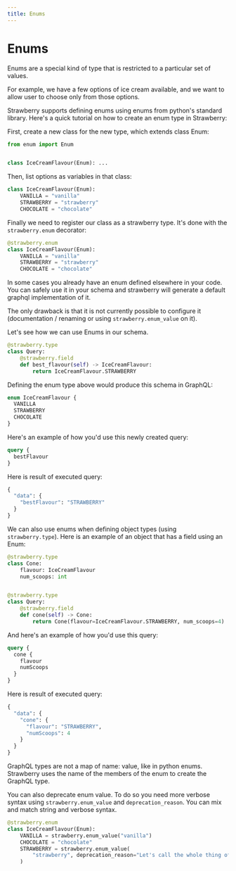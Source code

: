 ```yaml
---
title: Enums
---
```


# Enums

Enums are a special kind of type that is restricted to a particular set of
values.

For example, we have a few options of ice cream available, and we want to allow
user to choose only from those options.

Strawberry supports defining enums using enums from python's standard library.
Here's a quick tutorial on how to create an enum type in Strawberry:

First, create a new class for the new type, which extends class Enum:

```python
from enum import Enum


class IceCreamFlavour(Enum): ...
```

Then, list options as variables in that class:

```python
class IceCreamFlavour(Enum):
    VANILLA = "vanilla"
    STRAWBERRY = "strawberry"
    CHOCOLATE = "chocolate"
```

Finally we need to register our class as a strawberry type. It's done with the
`strawberry.enum` decorator:

```python
@strawberry.enum
class IceCreamFlavour(Enum):
    VANILLA = "vanilla"
    STRAWBERRY = "strawberry"
    CHOCOLATE = "chocolate"
```

<Note>

In some cases you already have an enum defined elsewhere in your code. You can
safely use it in your schema and strawberry will generate a default graphql
implementation of it.

The only drawback is that it is not currently possible to configure it
(documentation / renaming or using `strawberry.enum_value` on it).

</Note>

Let's see how we can use Enums in our schema.

```python
@strawberry.type
class Query:
    @strawberry.field
    def best_flavour(self) -> IceCreamFlavour:
        return IceCreamFlavour.STRAWBERRY
```

Defining the enum type above would produce this schema in GraphQL:

```graphql
enum IceCreamFlavour {
  VANILLA
  STRAWBERRY
  CHOCOLATE
}
```

Here's an example of how you'd use this newly created query:

```graphql
query {
  bestFlavour
}
```

Here is result of executed query:

```graphql
{
  "data": {
    "bestFlavour": "STRAWBERRY"
  }
}
```

We can also use enums when defining object types (using `strawberry.type`). Here
is an example of an object that has a field using an Enum:

```python
@strawberry.type
class Cone:
    flavour: IceCreamFlavour
    num_scoops: int


@strawberry.type
class Query:
    @strawberry.field
    def cone(self) -> Cone:
        return Cone(flavour=IceCreamFlavour.STRAWBERRY, num_scoops=4)
```

And here's an example of how you'd use this query:

```graphql
query {
  cone {
    flavour
    numScoops
  }
}
```

Here is result of executed query:

```graphql
{
  "data": {
    "cone": {
      "flavour": "STRAWBERRY",
      "numScoops": 4
    }
  }
}
```

<Note>

GraphQL types are not a map of name: value, like in python enums. Strawberry
uses the name of the members of the enum to create the GraphQL type.

</Note>

You can also deprecate enum value. To do so you need more verbose syntax using
`strawberry.enum_value` and `deprecation_reason`. You can mix and match string
and verbose syntax.

```python
@strawberry.enum
class IceCreamFlavour(Enum):
    VANILLA = strawberry.enum_value("vanilla")
    CHOCOLATE = "chocolate"
    STRAWBERRY = strawberry.enum_value(
        "strawberry", deprecation_reason="Let's call the whole thing off"
    )
```
